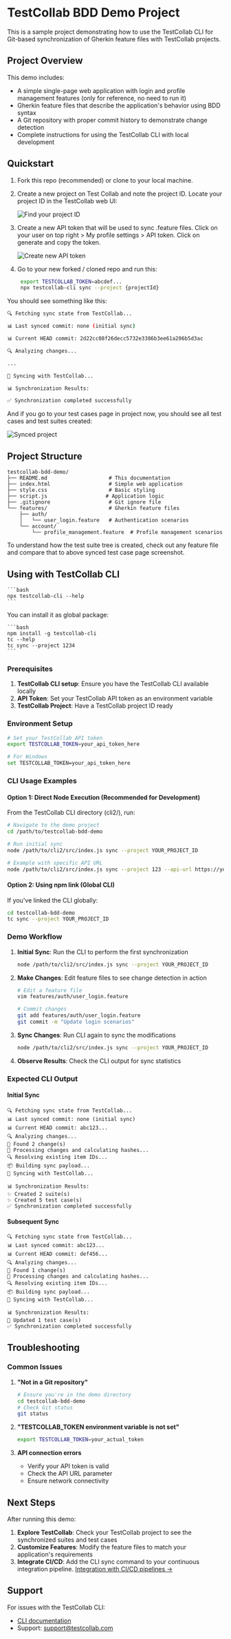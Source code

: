 # TestCollab BDD Demo Project

This is a sample project demonstrating how to use the TestCollab CLI for Git-based synchronization of Gherkin feature files with TestCollab projects.

## Project Overview

This demo includes:
- A simple single-page web application with login and profile management features (only for reference, no need to run it)
- Gherkin feature files that describe the application's behavior using BDD syntax
- A Git repository with proper commit history to demonstrate change detection
- Complete instructions for using the TestCollab CLI with local development

## Quickstart

1. Fork this repo (recommended) or clone to your local machine.

2. Create a new project on Test Collab and note the project ID. Locate your project ID in the TestCollab web UI:

   ![Find your project ID](docs/project_id.png)

3. Create a new API token that will be used to sync .feature files. Click on your user on top right > My profile settings > API token. Click on generate and copy the token.

   ![Create new API token](docs/api_token.png)

4. Go to your new forked / cloned repo and run this:

   ```bash
    export TESTCOLLAB_TOKEN=abcdef...
    npx testcollab-cli sync --project {projectId}
    ```

You should see something like this:

   ```bash
   🔍 Fetching sync state from TestCollab...

   📊 Last synced commit: none (initial sync)

   📊 Current HEAD commit: 2d22cc08f26decc5732e3386b3ee61a206b5d3ac

   🔍 Analyzing changes...

   ...

   🚀 Syncing with TestCollab...

   📊 Synchronization Results:

   ✅ Synchronization completed successfully
   ```

And if you go to your test cases page in project now, you should see all test cases and test suites created:

![Synced project](docs/synced.png)

## Project Structure

```
testcollab-bdd-demo/
├── README.md                    # This documentation
├── index.html                   # Simple web application
├── style.css                    # Basic styling
├── script.js                   # Application logic
├── .gitignore                   # Git ignore file
└── features/                    # Gherkin feature files
    ├── auth/
    │   └── user_login.feature   # Authentication scenarios
    └── account/
        └── profile_management.feature  # Profile management scenarios
```

To understand how the test suite tree is created, check out any feature file and compare that to above synced test case page screenshot.



## Using with TestCollab CLI

    ```bash
    npx testcollab-cli --help
    ```

You can install it as global package:

    ```bash
    npm install -g testcollab-cli
    tc --help
    tc sync --project 1234
    ```



### Prerequisites

1. **TestCollab CLI setup**: Ensure you have the TestCollab CLI available locally
2. **API Token**: Set your TestCollab API token as an environment variable
3. **TestCollab Project**: Have a TestCollab project ID ready

### Environment Setup

```bash
# Set your TestCollab API token
export TESTCOLLAB_TOKEN=your_api_token_here

# For Windows
set TESTCOLLAB_TOKEN=your_api_token_here
```

### CLI Usage Examples

#### Option 1: Direct Node Execution (Recommended for Development)

From the TestCollab CLI directory (cli2/), run:

```bash
# Navigate to the demo project
cd /path/to/testcollab-bdd-demo

# Run initial sync
node /path/to/cli2/src/index.js sync --project YOUR_PROJECT_ID

# Example with specific API URL
node /path/to/cli2/src/index.js sync --project 123 --api-url https://your-api.testcollab.io
```

#### Option 2: Using npm link (Global CLI)

If you've linked the CLI globally:

```bash
cd testcollab-bdd-demo
tc sync --project YOUR_PROJECT_ID
```

### Demo Workflow

1. **Initial Sync**: Run the CLI to perform the first synchronization
   ```bash
   node /path/to/cli2/src/index.js sync --project YOUR_PROJECT_ID
   ```

2. **Make Changes**: Edit feature files to see change detection in action
   ```bash
   # Edit a feature file
   vim features/auth/user_login.feature
   
   # Commit changes
   git add features/auth/user_login.feature
   git commit -m "Update login scenarios"
   ```

3. **Sync Changes**: Run CLI again to sync the modifications
   ```bash
   node /path/to/cli2/src/index.js sync --project YOUR_PROJECT_ID
   ```

4. **Observe Results**: Check the CLI output for sync statistics

### Expected CLI Output

#### Initial Sync
```
🔍 Fetching sync state from TestCollab...
📊 Last synced commit: none (initial sync)
📊 Current HEAD commit: abc123...
🔍 Analyzing changes...
📄 Found 2 change(s)
🔧 Processing changes and calculating hashes...
🔍 Resolving existing item IDs...
📦 Building sync payload...
🚀 Syncing with TestCollab...

📊 Synchronization Results:
✨ Created 2 suite(s)
✨ Created 5 test case(s)
✅ Synchronization completed successfully
```

#### Subsequent Sync
```
🔍 Fetching sync state from TestCollab...
📊 Last synced commit: abc123...
📊 Current HEAD commit: def456...
🔍 Analyzing changes...
📄 Found 1 change(s)
🔧 Processing changes and calculating hashes...
🔍 Resolving existing item IDs...
📦 Building sync payload...
🚀 Syncing with TestCollab...

📊 Synchronization Results:
🔄 Updated 1 test case(s)
✅ Synchronization completed successfully
```

## Troubleshooting

### Common Issues

1. **"Not in a Git repository"**
   ```bash
   # Ensure you're in the demo directory
   cd testcollab-bdd-demo
   # Check Git status
   git status
   ```

2. **"TESTCOLLAB_TOKEN environment variable is not set"**
   ```bash
   export TESTCOLLAB_TOKEN=your_actual_token
   ```

3. **API connection errors**
   - Verify your API token is valid
   - Check the API URL parameter
   - Ensure network connectivity



## Next Steps

After running this demo:

1. **Explore TestCollab**: Check your TestCollab project to see the synchronized suites and test cases
2. **Customize Features**: Modify the feature files to match your application's requirements
3. **Integrate CI/CD**: Add the CLI sync command to your continuous integration pipeline. 
[Integration with CI/CD pipelines &rarr;](https://github.com/TCSoftInc/testcollab-cli?tab=readme-ov-file#cicd-integration)

## Support

For issues with the TestCollab CLI:
- [CLI documentation](https://github.com/TCSoftInc/testcollab-cli?tab=readme-ov-file)
- Support: support@testcollab.com